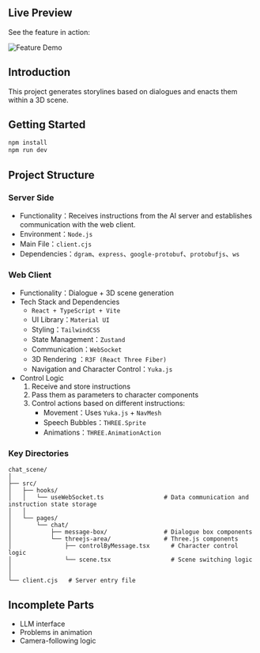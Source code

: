 ## Live Preview

See the feature in action:
 
![Feature Demo](http://tangqinying.com/demo_video/chat-scene-gif.GIF)


## Introduction

This project generates storylines based on dialogues and enacts them within a 3D scene.


## Getting Started

```bash
npm install
npm run dev
```


## Project Structure


### Server Side

- Functionality：Receives instructions from the AI server and establishes communication with the web client.
- Environment：`Node.js`
- Main File：`client.cjs`
- Dependencies：`dgram`、`express`、`google-protobuf`、`protobufjs`、`ws`


### Web Client

- Functionality：Dialogue + 3D scene generation
- Tech Stack and Dependencies
    - `React + TypeScript + Vite`
    - UI Library：`Material UI`
    - Styling：`TailwindCSS`
    - State Management：`Zustand`
    - Communication：`WebSocket`
    - 3D Rendering ：`R3F (React Three Fiber)`
    - Navigation and Character Control：`Yuka.js`
- Control Logic
  <ol type="1">
    <li>Receive and store instructions</li>
    <li>Pass them as parameters to character components</li>
    <li>
      Control actions based on different instructions:
      <ul>
        <li>Movement：Uses <code>Yuka.js</code> + <code>NavMesh</code></li>
        <li>Speech Bubbles：<code>THREE.Sprite</code></li>
        <li>Animations：<code>THREE.AnimationAction</code></li>
      </ul>
    </li>
  </ol>
      

### Key Directories

```
chat_scene/
│
├── src/   
│   ├── hooks/  
│   │   └── useWebSocket.ts                 # Data communication and instruction state storage
│   │     
│   └── pages/            
│       └── chat/
│           ├── message-box/                # Dialogue box components
│           └── threejs-area/               # Three.js components
│               ├── controlByMessage.tsx      # Character control logic
│               └── scene.tsx                 # Scene switching logic
│
│
└── client.cjs   # Server entry file
```

## Incomplete Parts

- LLM interface
- Problems in animation
- Camera-following logic
